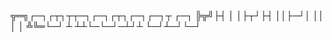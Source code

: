    ╦═╗┌─┐┌┬┐┬┬─┐┌─┐┌┬┐┌─┐┌─┐┬  ┌─┐
   ╠╦╝├┤  │ │├┬┘├┤  ││├─┘│ ││  │ │
   ╩╚═└─┘ ┴ ┴┴└─└─┘─┴┘┴  └─┘┴─┘└─┘
